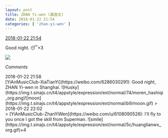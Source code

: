 ```yaml
---
layout: post
title: ZHAN Yi-wen (展逸文)
date: 2018-01-22 21:54
categories: [ 'zhan-yi-wen' ]
---
```


<div class="weibo-info">
  <a href="https://weibo.com/6108090526/FFAiH41NW">2018-01-22 21:54</a>
</div>

Good night. 😴×3

<!-- more -->

<a href="http://wx2.sinaimg.cn/mw690/006FmVn8gy1fnpq821uz4j30qo0qotc6.jpg">
  <img class="weibo-pic-preview" src="http://wx2.sinaimg.cn/orj360/006FmVn8gy1fnpq821uz4j30qo0qotc6.jpg" />
</a>

*Comments*

<div class="weibo-info">2018-01-22 21:58</div>
[YiAnMusicClub-XiaTianYi](https://weibo.com/6286030291): Good night, ZHAN Yi-wen in Shanghai. ![Husky](https://img.t.sinajs.cn/t4/appstyle/expression/ext/normal/74/moren_hashiqi_org.png)![moon](https://img.t.sinajs.cn/t4/appstyle/expression/ext/normal/b9/moon.gif)
> <div class="weibo-info">2018-01-22 22:02</div>
> [YiAnMusicClub-ZhanYiWen](https://weibo.com/u/6108090526): I'll fly to you once I got the skill from Superman. ![smile](https://img.t.sinajs.cn/t4/appstyle/expression/ext/normal/5c/huanglianwx_org.gif)×4

